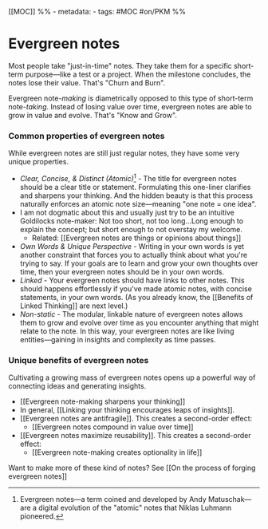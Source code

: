 [[MOC]]
%% - metadata:
	- tags: #MOC #on/PKM %%
# Evergreen notes
Most people take "just-in-time" notes. They take them for a specific short-term purpose—like a test or a project. When the milestone concludes, the notes lose their value. That's "Churn and Burn".

Evergreen note-*making* is diametrically opposed to this type of short-term note-*taking*. Instead of losing value over time, evergreen notes are able to grow in value and evolve. That's "Know and Grow".

### Common properties of evergreen notes
While evergreen notes are still just regular notes, they have some very unique properties. 

- *Clear, Concise, & Distinct (Atomic)*[^1] - The title for evergreen notes should be a clear title or statement. Formulating this one-liner clarifies and sharpens your thinking. And the hidden beauty is that this process naturally enforces an atomic note size—meaning "one note = one idea".
- I am not dogmatic about this and usually just try to be an intuitive Goldilocks note-maker: Not too short, not too long...Long enough to explain the concept; but short enough to not overstay my welcome.
	- Related: [[Evergreen notes are things or opinions about things]]
- *Own Words & Unique Perspective* - Writing in your own words is yet another constraint that forces you to actually think about what you're trying to say. If your goals are to learn and grow your own thoughts over time, then your evergreen notes should be in your own words.
- *Linked* - Your evergreen notes should have links to other notes. This should happens effortlessly if you've made atomic notes, with concise statements, in your own words. (As you already know, the [[Benefits of Linked Thinking]] are next level.)
- *Non-static* - The modular, linkable nature of evergreen notes allows them to grow and evolve over time as you encounter anything that might relate to the note. In this way, your evergreen notes are like living entities—gaining in insights and complexity as time passes.

### Unique benefits of evergreen notes
Cultivating a growing mass of evergreen notes opens up a powerful way of connecting ideas and generating insights. 

- [[Evergreen note-making sharpens your thinking]]
- In general, [[Linking your thinking encourages leaps of insights]].
- [[Evergreen notes are antifragile]]. This creates a second-order effect: 
	- [[Evergreen notes compound in value over time]]
- [[Evergreen notes maximize reusability]]. This creates a second-order effect: 
	- [[Evergreen note-making creates optionality in life]]

Want to make more of these kind of notes? See [[On the process of forging evergreen notes]]


[^1]: Evergreen notes—a term coined and developed by Andy Matuschak—are a digital evolution of the "atomic" notes that Niklas Luhmann pioneered. 